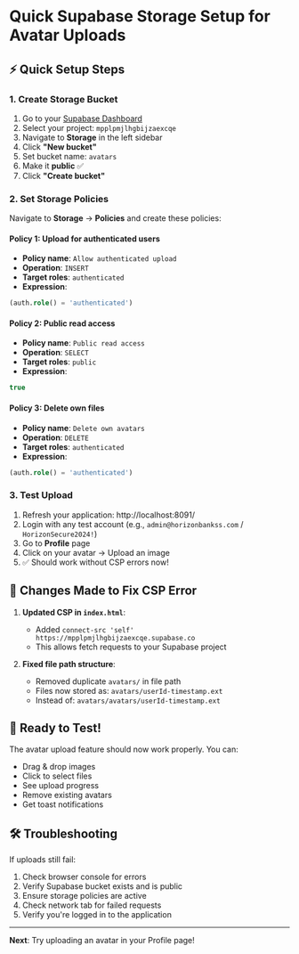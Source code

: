 # Quick Supabase Storage Setup for Avatar Uploads

## ⚡ Quick Setup Steps

### 1. Create Storage Bucket
1. Go to your [Supabase Dashboard](https://app.supabase.com/)
2. Select your project: `mpplpmjlhgbijzaexcqe`
3. Navigate to **Storage** in the left sidebar
4. Click **"New bucket"**
5. Set bucket name: `avatars`
6. Make it **public** ✅
7. Click **"Create bucket"**

### 2. Set Storage Policies
Navigate to **Storage** → **Policies** and create these policies:

#### Policy 1: Upload for authenticated users
- **Policy name**: `Allow authenticated upload`
- **Operation**: `INSERT`
- **Target roles**: `authenticated`
- **Expression**: 
```sql
(auth.role() = 'authenticated')
```

#### Policy 2: Public read access
- **Policy name**: `Public read access`
- **Operation**: `SELECT` 
- **Target roles**: `public`
- **Expression**:
```sql
true
```

#### Policy 3: Delete own files
- **Policy name**: `Delete own avatars`
- **Operation**: `DELETE`
- **Target roles**: `authenticated`
- **Expression**:
```sql
(auth.role() = 'authenticated')
```

### 3. Test Upload
1. Refresh your application: http://localhost:8091/
2. Login with any test account (e.g., `admin@horizonbankss.com` / `HorizonSecure2024!`)
3. Go to **Profile** page
4. Click on your avatar → Upload an image
5. ✅ Should work without CSP errors now!

## 🔧 Changes Made to Fix CSP Error

1. **Updated CSP in `index.html`**:
   - Added `connect-src 'self' https://mpplpmjlhgbijzaexcqe.supabase.co`
   - This allows fetch requests to your Supabase project

2. **Fixed file path structure**:
   - Removed duplicate `avatars/` in file path
   - Files now stored as: `avatars/userId-timestamp.ext`
   - Instead of: `avatars/avatars/userId-timestamp.ext`

## 🚀 Ready to Test!

The avatar upload feature should now work properly. You can:
- Drag & drop images
- Click to select files  
- See upload progress
- Remove existing avatars
- Get toast notifications

## 🛠 Troubleshooting

If uploads still fail:
1. Check browser console for errors
2. Verify Supabase bucket exists and is public
3. Ensure storage policies are active
4. Check network tab for failed requests
5. Verify you're logged in to the application

---
**Next**: Try uploading an avatar in your Profile page! 